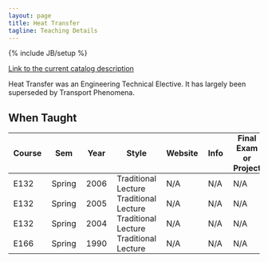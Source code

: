 ```yaml
---
layout: page
title: Heat Transfer
tagline: Teaching Details
---
```

{% include JB/setup %}

[Link to the current catalog description](https://www.hmc.edu/engineering/curriculum/courses/engineering-course-descriptions/#132)

Heat Transfer was an Engineering Technical Elective. It has largely been superseded by
Transport Phenomena.

## When Taught
<style>
th, td {
    padding:  0px 10px;
}
</style>

| Course | Sem | Year | Style | Website | Info | Final Exam or Project |
| ------ | --- | ---- | ----- | ------- | ---- | --------------------- |
| E132 | Spring | 2006 | Traditional Lecture | N/A | N/A | N/A |
| E132 | Spring | 2005 | Traditional Lecture | N/A | N/A | N/A |
| E132 | Spring | 2004 | Traditional Lecture | N/A | N/A | N/A |
| E166 | Spring | 1990 | Traditional Lecture | N/A | N/A | N/A |